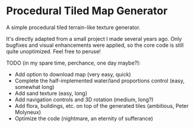 # Procedural Tiled Map Generator
A simple procedural tiled terrain-like texture generator.

It's directly adapted from a small project I made several years ago.
Only bugfixes and visual enhancements were applied, so the core code is still quite unoptimized. Feel free to peruse!

TODO (in my spare time, perchance, one day maybe?):
- Add option to download map (very easy, quick)
- Complete the half-implemented water/land proportions control (easy, somewhat long)
- Add sand texture (easy, long)
- Add navigation controls and 3D rotation (medium, long?)
- Add flora, buildings, etc. on top of the generated tiles (ambitious, Peter Molyneux)
- Optimize the code (nightmare, an eternity of sufferance)
